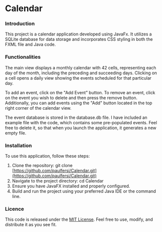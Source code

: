 # Calendar

### Introduction

This project is a calendar application developed using JavaFx. It utilizes a SQLite database for data storage and incorporates CSS styling in both the FXML file and Java code.

### Functionalities 

The main view displays a monthly calendar with 42 cells, representing each day of the month, including the preceding and succeeding days. Clicking on a cell opens a daily view showing the events scheduled for that particular day.

To add an event, click on the "Add Event" button. To remove an event, click on the event you wish to delete and then press the remove button. Additionally, you can add events using the "Add" button located in the top right corner of the calendar view.

The event database is stored in the database.db file. I have included an example file with the code, which contains some pre-populated events. Feel free to delete it, so that when you launch the application, it generates a new empty file.

### Installation

To use this application, follow these steps:

1. Clone the repository: git clone [https://github.com/paulfersi/Calendar.git](https://github.com/paulfersi/Calendar.git)
2. Navigate to the project directory: cd Calendar
3. Ensure you have JavaFX installed and properly configured.
4. Build and run the project using your preferred Java IDE or the command line.

### Licence

This code is released under the [MIT License](LICENSE). Feel free to use, modify, and distribute it as you see fit.




